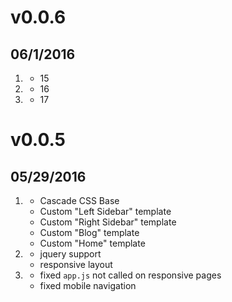 # v0.0.6
## 06/1/2016

1. [](#new)
    * 15
1. [](#improved)
    * 16
1. [](#bugfix)
    * 17


# v0.0.5
## 05/29/2016

1. [](#new)
    * Cascade CSS Base
    * Custom "Left Sidebar" template
    * Custom "Right Sidebar" template
    * Custom "Blog" template
    * Custom "Home" template
1. [](#improved)
    * jquery support
    * responsive layout
1. [](#bugfix)
    * fixed `app.js` not called on responsive pages
    * fixed mobile navigation
